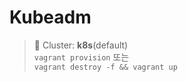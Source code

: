 # Kubeadm

> 📘 Cluster: **k8s**(default)
<br> `vagrant provision` 또는
<br> `vagrant destroy -f && vagrant up`
